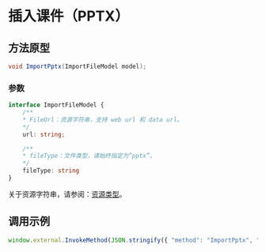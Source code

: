 # 插入课件（PPTX）

## 方法原型

```csharp
void ImportPptx(ImportFileModel model);
```

### 参数

```ts
interface ImportFileModel {
    /**
    * FileUrl：资源字符串，支持 web url 和 data url。
    */
    url: string;

    /**
    * fileType：文件类型，请始终指定为“pptx”。
    */
    fileType: string
}
```

关于资源字符串，请参阅：[资源类型](/zh-CN/basic-types/resource.md)。

## 调用示例

```ts
window.external.InvokeMethod(JSON.stringify({ "method": "ImportPptx", "args": JSON.stringify({ "url": "http://localhost:5000/%E8%AE%BE%E8%AE%A1%E5%8E%9F%E5%88%99.pptx", "fileType": "pptx" })}))
```
